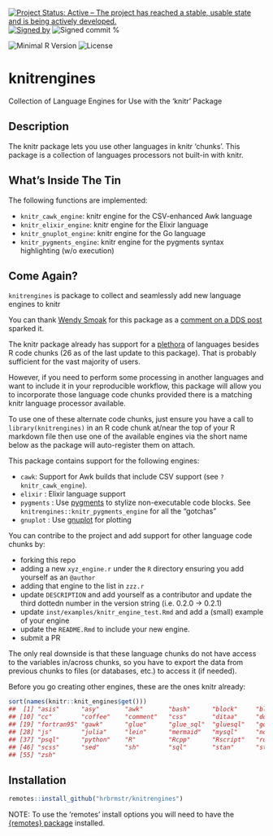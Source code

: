 
[![Project Status: Active – The project has reached a stable, usable
state and is being actively
developed.](https://www.repostatus.org/badges/latest/active.svg)](https://www.repostatus.org/#active)
[![Signed
by](https://img.shields.io/badge/Keybase-Verified-brightgreen.svg)](https://keybase.io/hrbrmstr)
![Signed commit
%](https://img.shields.io/badge/Signed_Commits-0%25-lightgrey.svg)

![Minimal R
Version](https://img.shields.io/badge/R%3E%3D-4.0.0-blue.svg)
![License](https://img.shields.io/badge/License-MIT-blue.svg)

# knitrengines

Collection of Language Engines for Use with the ‘knitr’ Package

## Description

The knitr package lets you use other languages in knitr ‘chunks’. This
package is a collection of languages processors not built-in with knitr.

## What’s Inside The Tin

The following functions are implemented:

- `knitr_cawk_engine`: knitr engine for the CSV-enhanced Awk language
- `knitr_elixir_engine`: knitr engine for the Elixir language
- `knitr_gnuplot_engine`: knitr engine for the Go language
- `knitr_pygments_engine`: knitr engine for the pygments syntax
  highlighting (w/o execution)

## Come Again?

`knitrengines` is package to collect and seamlessly add new language
engines to knitr

You can thank [Wendy
Smoak](http://wsmoak.net/2015/09/01/executable-elixir-tufte-handout.html)
for this package as a [comment on a DDS
post](http://datadrivensecurity.info/blog/posts/2015/Jun/running-other-languages-in-r-markdown-files/)
sparked it.

The knitr package already has support for a
[plethora](https://bookdown.org/yihui/rmarkdown/language-engines.html)
of languages besides R code chunks (26 as of the last update to this
package). That is probably sufficient for the vast majority of users.

However, if you need to perform some processing in another languages and
want to include it in your reproducible workflow, this package will
allow you to incorporate those language code chunks provided there is a
matching knitr language processor available.

To use one of these alternate code chunks, just ensure you have a call
to `library(knitrengines)` in an R code chunk at/near the top of your R
markdown file then use one of the available engines via the short name
below as the package will auto-register them on attach.

This package contains support for the following engines:

- `cawk`: Support for Awk builds that include CSV support (see
  `?knitr_cawk_engine`).
- `elixir` : Elixir language support
- `pygments` : Use [pygments](http://pygments.org/) to stylize
  non-executable code blocks. See `knitrengines::knitr_pygments_engine`
  for all the “gotchas”
- `gnuplot` : Use [gnuplot](http://www.gnuplot.info/) for plotting

You can contribe to the project and add support for other language code
chunks by:

- forking this repo
- adding a new `xyz_engine.r` under the `R` directory ensuring you add
  yourself as an `@author`
- adding that engine to the list in `zzz.r`
- update `DESCRIPTION` and add yourself as a contributor and update the
  third dottedn number in the version string (i.e. 0.2.0 -\> 0.2.1)
- update `inst/examples/knitr_engine_test.Rmd` and add a (small) example
  of your engine
- update the `README.Rmd` to include your new engine.
- submit a PR

The only real downside is that these language chunks do not have access
to the variables in/across chunks, so you have to export the data from
previous chunks to files (or databases, etc.) to access it (if needed).

Before you go creating other engines, these are the ones knitr already:

``` r
sort(names(knitr::knit_engines$get()))
##  [1] "asis"      "asy"       "awk"       "bash"      "block"     "block2"    "bslib"     "c"         "cat"      
## [10] "cc"        "coffee"    "comment"   "css"       "ditaa"     "dot"       "embed"     "exec"      "fortran"  
## [19] "fortran95" "gawk"      "glue"      "glue_sql"  "gluesql"   "go"        "groovy"    "haskell"   "highlight"
## [28] "js"        "julia"     "lein"      "mermaid"   "mysql"     "node"      "octave"    "ojs"       "perl"     
## [37] "psql"      "python"    "R"         "Rcpp"      "Rscript"   "ruby"      "sas"       "sass"      "scala"    
## [46] "scss"      "sed"       "sh"        "sql"       "stan"      "stata"     "targets"   "tikz"      "verbatim" 
## [55] "zsh"
```

## Installation

``` r
remotes::install_github("hrbrmstr/knitrengines")
```

NOTE: To use the ‘remotes’ install options you will need to have the
[{remotes} package](https://github.com/r-lib/remotes) installed.
